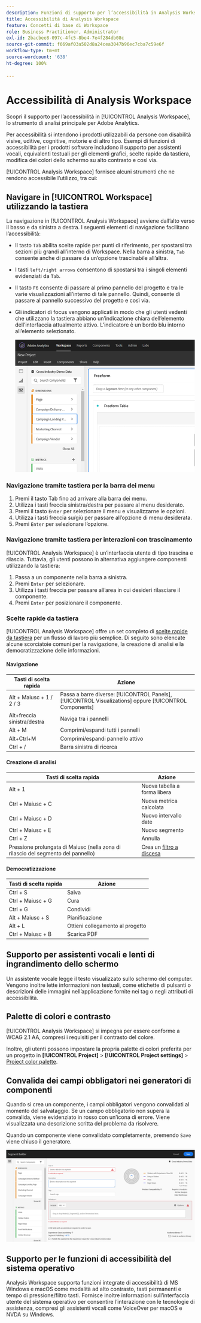 ```yaml
---
description: Funzioni di supporto per l’accessibilità in Analysis Workspace
title: Accessibilità di Analysis Workspace
feature: Concetti di base di Workspace
role: Business Practitioner, Administrator
exl-id: 2bacbee8-097c-4fc5-8be4-7e4f284db08c
source-git-commit: f669af03a502d8a24cea3047b96ec7cba7c59e6f
workflow-type: tm+mt
source-wordcount: '638'
ht-degree: 100%

---
```


# Accessibilità di Analysis Workspace

Scopri il supporto per l’accessibilità in [!UICONTROL Analysis Workspace], lo strumento di analisi principale per Adobe Analytics.

Per accessibilità si intendono i prodotti utilizzabili da persone con disabilità visive, uditive, cognitive, motorie e di altro tipo. Esempi di funzioni di accessibilità per i prodotti software includono il supporto per assistenti vocali, equivalenti testuali per gli elementi grafici, scelte rapide da tastiera, modifica dei colori dello schermo su alto contrasto e così via.

[!UICONTROL Analysis Workspace] fornisce alcuni strumenti che ne rendono accessibile l’utilizzo, tra cui:

## Navigare in [!UICONTROL Workspace] utilizzando la tastiera

La navigazione in [!UICONTROL Analysis Workspace] avviene dall’alto verso il basso e da sinistra a destra. I seguenti elementi di navigazione facilitano l’accessibilità:

* Il tasto `Tab` abilita scelte rapide per punti di riferimento, per spostarsi tra sezioni più grandi all’interno di Workspace. Nella barra a sinistra, `Tab` consente anche di passare da un’opzione trascinabile all’altra.
* I tasti `left/right arrows` consentono di spostarsi tra i singoli elementi evidenziati da `Tab`.
* Il tasto `F6` consente di passare al primo pannello del progetto e tra le varie visualizzazioni all’interno di tale pannello. Quindi, consente di passare al pannello successivo del progetto e così via.
* Gli indicatori di focus vengono applicati in modo che gli utenti vedenti che utilizzano la tastiera abbiano un’indicazione chiara dell’elemento dell’interfaccia attualmente attivo. L’indicatore è un bordo blu intorno all’elemento selezionato.

   ![Indicatore di focus](assets/focus-indicator.png)

### Navigazione tramite tastiera per la barra dei menu

1. Premi il tasto Tab fino ad arrivare alla barra dei menu.
1. Utilizza i tasti freccia sinistra/destra per passare al menu desiderato.
1. Premi il tasto `Enter` per selezionare il menu e visualizzarne le opzioni.
1. Utilizza i tasti freccia su/giù per passare all’opzione di menu desiderata.
1. Premi `Enter` per selezionare l’opzione.

### Navigazione tramite tastiera per interazioni con trascinamento

[!UICONTROL Analysis Workspace] è un’interfaccia utente di tipo trascina e rilascia. Tuttavia, gli utenti possono in alternativa aggiungere componenti utilizzando la tastiera:

1. Passa a un componente nella barra a sinistra.
1. Premi `Enter` per selezionare.
1. Utilizza i tasti freccia per passare all’area in cui desideri rilasciare il componente.
1. Premi `Enter` per posizionare il componente.

### Scelte rapide da tastiera

[!UICONTROL Analysis Workspace] offre un set completo di [scelte rapide da tastiera](https://experienceleague.adobe.com/docs/analytics/analyze/analysis-workspace/build-workspace-project/fa-shortcut-keys.html?lang=it) per un flusso di lavoro più semplice. Di seguito sono elencate alcune scorciatoie comuni per la navigazione, la creazione di analisi e la democratizzazione delle informazioni.

#### Navigazione

| Tasti di scelta rapida | Azione |
|---|---|
| Alt + Maiusc + 1 / 2 / 3 | Passa a barre diverse: [!UICONTROL Panels], [!UICONTROL Visualizations] oppure [!UICONTROL Components] |
| Alt+freccia sinistra/destra | Naviga tra i pannelli |
| Alt + M | Comprimi/espandi tutti i pannelli |
| Alt+Ctrl+M | Comprimi/espandi pannello attivo |
| Ctrl + / | Barra sinistra di ricerca |

#### Creazione di analisi

| Tasti di scelta rapida | Azione |
|---|---|
| Alt + 1 | Nuova tabella a forma libera |
| Ctrl + Maiusc + C | Nuova metrica calcolata |
| Ctrl + Maiusc + D | Nuovo intervallo date |
| Ctrl + Maiusc + E | Nuovo segmento |
| Ctrl + Z | Annulla |
| Pressione prolungata di Maiusc (nella zona di rilascio del segmento del pannello) | Crea un [filtro a discesa](https://experienceleague.adobe.com/docs/analytics-learn/tutorials/analysis-workspace/using-panels/using-drop-down-filters.html?lang=it) |

#### Democratizzazione

| Tasti di scelta rapida | Azione |
|---|---|
| Ctrl + S | Salva |
| Ctrl + Maiusc + G | Cura |
| Ctrl + G | Condividi |
| Alt + Maiusc + S | Pianificazione |
| Alt + L | Ottieni collegamento al progetto |
| Ctrl + Maiusc + B | Scarica PDF |

## Supporto per assistenti vocali e lenti di ingrandimento dello schermo

Un assistente vocale legge il testo visualizzato sullo schermo del computer. Vengono inoltre lette informazioni non testuali, come etichette di pulsanti o descrizioni delle immagini nell’applicazione fornite nei tag o negli attributi di accessibilità.

## Palette di colori e contrasto

[!UICONTROL Analysis Workspace] si impegna per essere conforme a WCAG 2.1 AA, compresi i requisiti per il contrasto del colore.

Inoltre, gli utenti possono impostare la propria palette di colori preferita per un progetto in **[!UICONTROL Project]** > **[!UICONTROL Project settings]** > [Project color palette](https://experienceleague.adobe.com/docs/analytics/analyze/analysis-workspace/build-workspace-project/color-palettes.html?lang=it).

## Convalida dei campi obbligatori nei generatori di componenti

Quando si crea un componente, i campi obbligatori vengono convalidati al momento del salvataggio. Se un campo obbligatorio non supera la convalida, viene evidenziato in rosso con un’icona di errore. Viene visualizzata una descrizione scritta del problema da risolvere.

Quando un componente viene convalidato completamente, premendo `Save` viene chiuso il generatore.

![Convalida non superata](assets/error-validation.png)

## Supporto per le funzioni di accessibilità del sistema operativo

Analysis Workspace supporta funzioni integrate di accessibilità di MS Windows e macOS come modalità ad alto contrasto, tasti permanenti e tempo di pressione/filtro tasti. Fornisce inoltre informazioni sull’interfaccia utente del sistema operativo per consentire l’interazione con le tecnologie di assistenza, compresi gli assistenti vocali come VoiceOver per macOS e NVDA su Windows.
